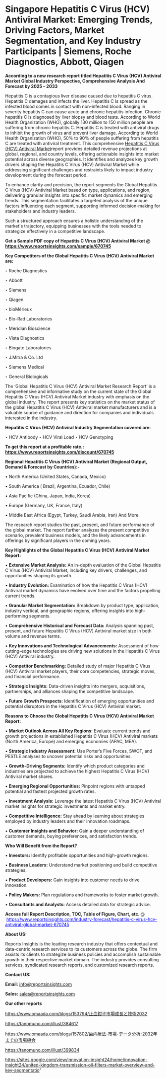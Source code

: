 # Singapore Hepatitis C Virus (HCV) Antiviral Market: Emerging Trends, Driving Factors, Market Segmentation, and Key Industry Participants | Siemens, Roche Diagnostics, Abbott, Qiagen

<strong>According to a new research report titled Hepatitis C Virus (HCV) Antiviral Market Global Industry Perspective, Comprehensive Analysis And Forecast by 2025 – 2033</strong>

Hepatitis C is a contagious liver disease caused due to hepatitis C virus. Hepatitis C damages and infects the liver. Hepatitis C is spread as the infected blood comes in contact with non-infected blood. Ranging in severity hepatitis C can cause acute and chronic hepatitis infection. Chronic hepatitis C is diagnosed by liver biopsy and blood tests. According to World Health Organization (WHO), globally 130 million to 150 million people are suffering from chronic hepatitis C. Hepatitis C is treated with antiviral drugs to inhibit the growth of virus and prevent liver damage. According to World Health Organization (WHO), 50% to 90% of people suffering from hepatitis C are treated with antiviral treatment. This comprehensive <a href=https://www.reportsinsights.com/sample/670745>Hepatitis C Virus (HCV) Antiviral Market</a>report provides detailed revenue projections at global, regional, and country levels, offering actionable insights into market potential across diverse geographies. It identifies and analyzes key growth drivers shaping the Hepatitis C Virus (HCV) Antiviral Market while addressing significant challenges and restraints likely to impact industry development during the forecast period.

To enhance clarity and precision, the report segments the Global Hepatitis C Virus (HCV) Antiviral Market based on type, applications, and region, delivering granular insights into specific market dynamics and emerging trends. This segmentation facilitates a targeted analysis of the unique factors influencing each segment, supporting informed decision-making for stakeholders and industry leaders.

Such a structured approach ensures a holistic understanding of the market's trajectory, equipping businesses with the tools needed to strategize effectively in a competitive landscape.

<strong>Get a Sample PDF copy of Hepatitis C Virus (HCV) Antiviral Market </strong><strong>@<a href=https://www.reportsinsights.com/sample/670745 style=color:#0000ff;> https://www.reportsinsights.com/sample/670745</a></strong></font>

<strong>Key Competitors of the Global Hepatitis C Virus (HCV) Antiviral Market are:</strong>

‣ Roche Diagnostics

‣ Abbott

‣ Siemens

‣ Qiagen

‣ bioMérieux

‣ Bio-Rad Laboratories

‣ Meridian Bioscience

‣ Vista Diagnostics

‣ Biogate Laboratories

‣ J.Mitra & Co. Ltd

‣ Siemens Medical

‣ General Biologicals

The ‘Global Hepatitis C Virus (HCV) Antiviral Market Research Report’ is a comprehensive and informative study on the current state of the Global Hepatitis C Virus (HCV) Antiviral Market industry with emphasis on the global industry. The report presents key statistics on the market status of the global Hepatitis C Virus (HCV) Antiviral market manufacturers and is a valuable source of guidance and direction for companies and individuals interested in the industry.

<strong>Hepatitis C Virus (HCV) Antiviral Industry Segmentation covered are:</strong>

‣ HCV Antibody
‣ HCV Viral Load
‣ HCV Genotyping

<strong>To get this report at a profitable rate.: <a href=https://www.reportsinsights.com/discount/670745 style=color:#0000ff;>https://www.reportsinsights.com/discount/670745</a></strong></font>

<strong>Regional Hepatitis C Virus (HCV) Antiviral Market (Regional Output, Demand &amp; Forecast by Countries):-</strong>

• North America (United States, Canada, Mexico)

• South America ( Brazil, Argentina, Ecuador, Chile)

• Asia Pacific (China, Japan, India, Korea)

• Europe (Germany, UK, France, Italy)

• Middle East Africa (Egypt, Turkey, Saudi Arabia, Iran) And More.

The research report studies the past, present, and future performance of the global market. The report further analyzes the present competitive scenario, prevalent business models, and the likely advancements in offerings by significant players in the coming years.

<strong>Key Highlights of the Global Hepatitis C Virus (HCV) Antiviral Market Report:</strong>

• <strong>Extensive Market Analysis:</strong> An in-depth evaluation of the Global Hepatitis C Virus (HCV) Antiviral Market, including key drivers, challenges, and opportunities shaping its growth.

• <strong>Industry Evolution:</strong> Examination of how the Hepatitis C Virus (HCV) Antiviral market dynamics have evolved over time and the factors propelling current trends.

• <strong>Granular Market Segmentation:</strong> Breakdown by product type, application, industry vertical, and geographic regions, offering insights into high-performing segments.

• <strong>Comprehensive Historical and Forecast Data:</strong> Analysis spanning past, present, and future Hepatitis C Virus (HCV) Antiviral market size in both volume and revenue terms.

• <strong>Key Innovations and Technological Advancements:</strong> Assessment of how cutting-edge technologies are driving new solutions in the Hepatitis C Virus (HCV) Antiviral industry.

• <strong>Competitor Benchmarking:</strong> Detailed study of major Hepatitis C Virus (HCV) Antiviral market players, their core competencies, strategic moves, and financial performance.

• <strong>Strategic Insights:</strong> Data-driven insights into mergers, acquisitions, partnerships, and alliances shaping the competitive landscape.

• <strong>Future Growth Prospects:</strong> Identification of emerging opportunities and potential disruptors in the Hepatitis C Virus (HCV) Antiviral market.

<strong>Reasons to Choose the Global Hepatitis C Virus (HCV) Antiviral Market Report:</strong>

• <strong>Market Outlook Across All Key Regions:</strong> Evaluate current trends and growth projections in established Hepatitis C Virus (HCV) Antiviral markets (North America, Europe) and emerging economies (APAC, MEA).

• <strong>Strategic Industry Assessment:</strong> Use Porter’s Five Forces, SWOT, and PESTLE analyses to uncover potential risks and opportunities.

• <strong>Growth-Driving Segments:</strong> Identify which product categories and industries are projected to achieve the highest Hepatitis C Virus (HCV) Antiviral market shares.

• <strong>Emerging Regional Opportunities:</strong> Pinpoint regions with untapped potential and fastest projected growth rates.

• <strong>Investment Analysis:</strong> Leverage the latest Hepatitis C Virus (HCV) Antiviral market insights for strategic investments and market entry.

• <strong>Competitive Intelligence:</strong> Stay ahead by learning about strategies employed by industry leaders and their innovation roadmaps.

• <strong>Customer Insights and Behavior:</strong> Gain a deeper understanding of customer demands, buying preferences, and satisfaction trends.

<strong>Who Will Benefit from the Report?</strong>

• <strong>Investors:</strong> Identify profitable opportunities and high-growth regions.

• <strong>Business Leaders:</strong> Understand market positioning and build competitive strategies.

• <strong>Product Developers:</strong> Gain insights into customer needs to drive innovation.

• <strong>Policy Makers:</strong> Plan regulations and frameworks to foster market growth.

• <strong>Consultants and Analysts:</strong> Access detailed data for strategic advice.
</ul>
<strong>Access full Report Description, TOC, Table of Figure, Chart, etc. </strong>@  <a href=https://www.reportsinsights.com/industry-forecast/hepatitis-c-virus-hcv-antiviral-global-market-670745 style=color:#0000ff;>https://www.reportsinsights.com/industry-forecast/hepatitis-c-virus-hcv-antiviral-global-market-670745</a></font>

<strong><strong>About US</strong>:</strong>

Reports Insights is the leading research industry that offers contextual and data-centric research services to its customers across the globe. The firm assists its clients to strategize business policies and accomplish sustainable growth in their respective market domain. The industry provides consulting services, syndicated research reports, and customized research reports.

<strong>Contact US:</strong>

<p class=""""><b>Email:</b> <a href=mailto:info@reportsinsights.com>info@reportsinsights.com</a></p>
<p class=""""><b>Sales:</b> <a href=mailto:sales@reportsinsights.com>sales@reportsinsights.com</a></p>

<strong>Our other reports</strong>

<a href=https://www.omaada.com/blogs/153794/止血鉗子市場成長と技術2032>https://www.omaada.com/blogs/153794/止血鉗子市場成長と技術2032</a>

<a href=https://tanomuno.com/illust/384617>https://tanomuno.com/illust/384617</a>

<a href=https://www.omaada.com/blogs/157802/歯内療法-市場-データ分析-2032年までの市場機会>https://www.omaada.com/blogs/157802/歯内療法-市場-データ分析-2032年までの市場機会</a>

<a href=https://tanomuno.com/illust/399834>https://tanomuno.com/illust/399834</a>

<a href=https://sites.google.com/view/innovation-insight24/home/innovation-insight24/united-kingdom-transmission-oil-filters-market-overview-and-key-segmentatio>https://sites.google.com/view/innovation-insight24/home/innovation-insight24/united-kingdom-transmission-oil-filters-market-overview-and-key-segmentatio</a>"
